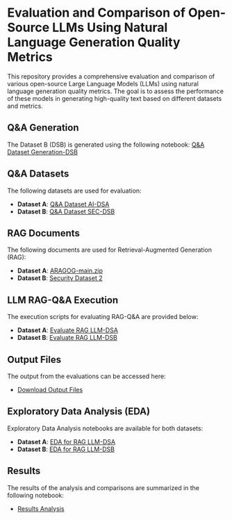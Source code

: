 # Evaluation and Comparison of Open-Source LLMs Using Natural Language Generation Quality Metrics

This repository provides a comprehensive evaluation and comparison of various open-source Large Language Models (LLMs) using natural language generation quality metrics. The goal is to assess the performance of these models in generating high-quality text based on different datasets and metrics.

## Q&A Generation
The Dataset B (DSB) is generated using the following notebook:
[Q&A Dataset Generation-DSB](https://github.com/dzenanh/Evaluation-and-Comparison-of-Open-Source-LLMs-Using-Natural-Language-Generation-Quality-Metrics/blob/main/data_generation-DSB.ipynb)


## Q&A Datasets

The following datasets are used for evaluation:

- **Dataset A**: [Q&A Dataset AI-DSA](https://github.com/dzenanh/Evaluation-and-Comparison-of-Open-Source-LLMs-Using-Natural-Language-Generation-Quality-Metrics/blob/main/QandA-dataset-AI-DSA.csv)
- **Dataset B**: [Q&A Dataset SEC-DSB](https://github.com/dzenanh/Evaluation-and-Comparison-of-Open-Source-LLMs-Using-Natural-Language-Generation-Quality-Metrics/blob/main/QandA-dataset-SEC-DSB.csv)

## RAG Documents

The following documents are used for Retrieval-Augmented Generation (RAG):

- **Dataset A**: [ARAGOG-main.zip](https://github.com/dzenanh/Evaluation-and-Comparison-of-Open-Source-LLMs-Using-Natural-Language-Generation-Quality-Metrics/blob/main/ARAGOG-main.zip)
- **Dataset B**: [Security Dataset 2](https://github.com/dzenanh/Evaluation-and-Comparison-of-Open-Source-LLMs-Using-Natural-Language-Generation-Quality-Metrics/blob/main/security_dataset2.jsonl)

## LLM RAG-Q&A Execution

The execution scripts for evaluating RAG-Q&A are provided below:

- **Dataset A**: [Evaluate RAG LLM-DSA](https://github.com/dzenanh/Evaluation-and-Comparison-of-Open-Source-LLMs-Using-Natural-Language-Generation-Quality-Metrics/blob/main/evaluate_RAG_LLM-DSA.ipynb)
- **Dataset B**: [Evaluate RAG LLM-DSB](https://github.com/dzenanh/Evaluation-and-Comparison-of-Open-Source-LLMs-Using-Natural-Language-Generation-Quality-Metrics/blob/main/evaluate_RAG_LLM-DSB.ipynb)

## Output Files

The output from the evaluations can be accessed here:

- [Download Output Files](https://github.com/dzenanh/Evaluation-and-Comparison-of-Open-Source-LLMs-Using-Natural-Language-Generation-Quality-Metrics/blob/main/output.zip)

## Exploratory Data Analysis (EDA)

Exploratory Data Analysis notebooks are available for both datasets:

- **Dataset A**: [EDA for RAG LLM-DSA](https://github.com/dzenanh/Evaluation-and-Comparison-of-Open-Source-LLMs-Using-Natural-Language-Generation-Quality-Metrics/blob/main/EDA_RAG_LLM-DSA.ipynb)
- **Dataset B**: [EDA for RAG LLM-DSB](https://github.com/dzenanh/Evaluation-and-Comparison-of-Open-Source-LLMs-Using-Natural-Language-Generation-Quality-Metrics/blob/main/EDA_RAG_LLM-DSB.ipynb)

## Results

The results of the analysis and comparisons are summarized in the following notebook:

- [Results Analysis](https://github.com/dzenanh/Evaluation-and-Comparison-of-Open-Source-LLMs-Using-Natural-Language-Generation-Quality-Metrics/blob/main/Results_Analysis.ipynb)
